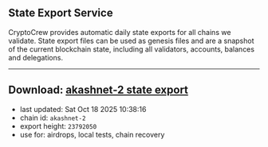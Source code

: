 ## State Export Service
CryptoCrew provides automatic daily state exports for all chains we validate. State export files can be used as genesis files and are a snapshot of the current blockchain state, including all validators, accounts, balances and delegations.

---
**Download: [akashnet-2 state export](https://dl-eu2.ccvalidators.com/SERVICE/akash/akashnet-2_export_23792050.json)**
---

- last updated: Sat Oct 18 2025 10:38:16
- chain id: `akashnet-2`
- export height: `23792050`
- use for: airdrops, local tests, chain recovery

